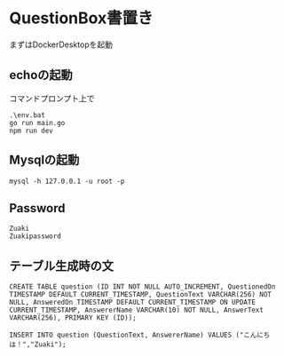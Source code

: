 # QuestionBox書置き
まずはDockerDesktopを起動

## echoの起動
コマンドプロンプト上で
```
.\env.bat
go run main.go
npm run dev
```
## Mysqlの起動
```
mysql -h 127.0.0.1 -u root -p
```

## Password
```
Zuaki
Zuakipassword
```

## テーブル生成時の文
```
CREATE TABLE question (ID INT NOT NULL AUTO_INCREMENT, QuestionedOn TIMESTAMP DEFAULT CURRENT_TIMESTAMP, QuestionText VARCHAR(256) NOT NULL, AnsweredOn TIMESTAMP DEFAULT CURRENT_TIMESTAMP ON UPDATE CURRENT_TIMESTAMP, AnswererName VARCHAR(10) NOT NULL, AnswerText VARCHAR(256), PRIMARY KEY (ID));

INSERT INTO question (QuestionText, AnswererName) VALUES ("こんにちは！","Zuaki");
```